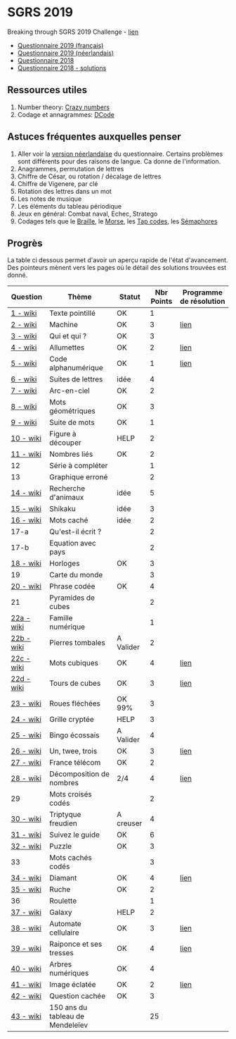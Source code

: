 # SGRS 2019
Breaking through SGRS 2019 Challenge - [lien](https://www.mil.be/fr/communiques-presse/les-enigmes-du-sgrs-sont-de-retour)

* [Questionnaire 2019 (français)](./doc/SGRS%202019.pdf)
* [Questionnaire 2019 (néerlandais)](./doc/SGRS%202019%20-%20NL.pdf)
* [Questionnaire 2018](./doc/SGRS%202018.pdf)
* [Questionnaire 2018 - solutions](./doc/SGRS%202018%20-%20Soluce.pdf)

## Ressources utiles

1. Number theory: [Crazy numbers](https://www.crazy-numbers.com/)
2. Codage et annagrammes: [DCode](https://www.dcode.fr/)


## Astuces fréquentes auxquelles penser

1. Aller voir la [version néerlandaise](doc/SGRS%202019%20-%20NL.pdf) du questionnaire. Certains problèmes sont différents pour des raisons de langue. Ca donne de l'information.
2. Anagrammes, permutation de lettres
3. Chiffre de César, ou rotation / décalage de lettres
4. Chiffre de Vigenere, par clé
5. Rotation des lettres dans un mot
6. Les notes de musique
7. Les éléments du tableau périodique
8. Jeux en général: Combat naval, Echec, Stratego
9. Codages tels que le [Braille](https://fr.wikipedia.org/wiki/Braille), le [Morse](https://fr.wikipedia.org/wiki/Code_Morse_international), les [Tap codes](https://fr.wikipedia.org/wiki/Tap_code), les [Sémaphores](https://fr.wikipedia.org/wiki/Alphabet_s%C3%A9maphore)


## Progrès
La table ci dessous permet d'avoir un aperçu rapide de l'état d'avancement. Des pointeurs mènent vers les pages où le détail des solutions trouvées est donné.

| Question | Thème | Statut | Nbr Points | Programme de résolution |
|----------|-------|--------|------------| ----------------------- |
| [1 - wiki](wiki/P01.md) | Texte pointillé                       |  OK  | 1 |                      |
| [2 - wiki](wiki/P02.md) | Machine                               |  OK  | 3 | [lien](code/P02_eke.py)  |
| [3 - wiki](wiki/P03.md) | Qui et qui ?                          |  OK  | 3 |                      |
| [4 - wiki](wiki/P04.md) | Allumettes                            |  OK  | 2 | [lien](code/P04.py)  |
| [5 - wiki](wiki/P05.md) | Code alphanumérique                   |  OK  | 1 | [lien](code/P05.py)  |
| [6 - wiki](wiki/P06.md) | Suites de lettres                     | idée | 4 |                      |
| [7 - wiki](wiki/P07.md) | Arc-en-ciel                           |  OK  | 2 |                      |
| [8 - wiki](wiki/P08.md) | Mots géométriques                     |  OK  | 3 |                      |
| [9 - wiki](wiki/P09.md) | Suite de mots                         |  OK  | 1 |                      |
| [10 - wiki](wiki/P10.md)| Figure à découper                     | HELP | 2 |                      |
|[11 - wiki](wiki/P11.md) | Nombres liés                          | OK   | 2 |                      |
| 12                      | Série à compléter                     |      | 1 |                      |
| 13                      | Graphique erroné                      |      | 2 |                      |
|[14 - wiki](wiki/P14.md) | Recherche d'animaux                   | idée | 5 |                      |
|[15 - wiki](wiki/P15.md) | Shikaku                               | idée | 3 |                      |
|[16 - wiki](wiki/P16.md) | Mots caché                            | idée | 2 |                      |
| 17-a                    | Qu'est-il écrit ?                     |      | 2 |                      |
| 17-b                    | Equation avec pays                    |      | 2 |                      |
| [18 - wiki](wiki/P18.md)| Horloges                              | OK   | 3 |                      |
| 19                      | Carte du monde                        |      | 3 |                      |
| [20 - wiki](wiki/P20.md)| Phrase codée                          | OK   | 4 |                      |
| 21                      | Pyramides de cubes                    |      | 2 |                      |
|[22a - wiki](wiki/P22A.md)| Famille numérique                    |      | 1 |                      |
|[22b - wiki](wiki/P22B.md)| Pierres tombales                     |A Valider| 2 |                      |
|[22c - wiki](wiki/P22C.md)| Mots cubiques                        |  OK  | 4 | [lien](code/P22c.py) |
|[22d - wiki](wiki/P22D.md)| Tours de cubes                       |  OK  | 3 | [lien](code/P22d.py) |
|[23 - wiki](wiki/P23.md) | Roues fléchées                        |OK 99%| 3 |                      |
|[24 - wiki](wiki/P24.md) | Grille cryptée                        | HELP | 3 |                      |
|[25 - wiki](wiki/P25.md) | Bingo écossais                        |A Valider| 4 |                      |
|[26 - wiki](wiki/P26.md) | Un, twee, trois                       | OK   | 3 | [lien](code/P26.py)  |
|[27 - wiki](wiki/P27.md) | France télécom                        | OK   | 2 |                      |
|[28 - wiki](wiki/P28.md) | Décomposition de nombres              | 2/4  | 4 | [lien](code/P28.py)  |
| 29                      | Mots croisés codés                    |      | 2 |                      |
|[30 - wiki](wiki/P30.md) | Triptyque freudien                    |A creuser| 4 |                      |
|[31 - wiki](wiki/P31.md) | Suivez le guide                       |  OK  | 6 |                      |
|[32 - wiki](wiki/P32.md) | Puzzle                                |  OK  | 3 |                      |
| 33                      | Mots cachés codés                     |      | 3 |                      |
|[34 - wiki](wiki/P34.md) | Diamant                               |  OK  | 4 | [lien](code/P34.py)  |
|[35 - wiki](wiki/P35.md) | Ruche                                 |  OK  | 2 |                      |
| 36                      | Roulette                              |      | 1 |                      |
|[37 - wiki](wiki/P37.md) | Galaxy                                | HELP | 2 |                      |
|[38 - wiki](wiki/P38.md) | Automate cellulaire                   |  OK  | 3 | [lien](code/P38.py)  |
|[39 - wiki](wiki/P39.md) | Raiponce et ses tresses               |  OK  | 4 | [lien](code/P39.py)  |
|[40 - wiki](wiki/P40.md) | Arbres numériques                     |  OK  | 4 |                      |
|[41 - wiki](wiki/P41.md) | Image éclatée                         |  OK  | 2 | [lien](code/P41.py)  |
|[42 - wiki](wiki/P42.md) | Question cachée                       |  OK  | 3 |                      |
|[43 - wiki](wiki/P43.md) | 150 ans du tableau de Mendeleïev      |      |25 |                      |
